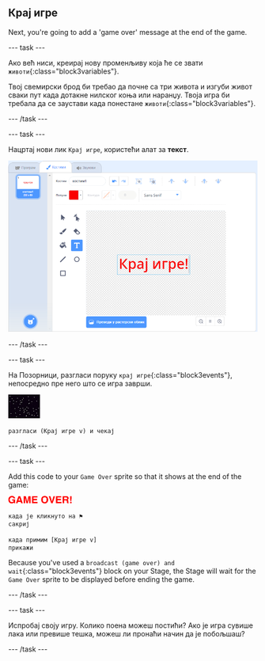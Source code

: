 ## Крај игре

Next, you're going to add a 'game over' message at the end of the game.

\--- task \---

Ако већ ниси, креирај нову променљиву која ће се звати `животи`{:class="block3variables"}.

Твој свемирски брод би требао да почне са три живота и изгуби живот сваки пут када дотакне нилског коња или наранџу. Твоја игра би требала да се заустави када понестане `животи`{:class="block3variables"}.

\--- /task \---

\--- task \---

Нацртај нови лик `Крај игре`, користећи алат за **текст**. 

![снимак екрана](images/invaders-game-over.png)

\--- /task \---

\--- task \---

На Позорници, разгласи поруку `крај игре`{:class="block3events"}, непосредно пре него што се игра заврши.

![лик крај игре](images/stage-sprite.png)

```blocks3
разгласи (Крај игре v) и чекај
```

\--- /task \---

\--- task \---

Add this code to your `Game Over` sprite so that it shows at the end of the game:

![лик крај игре](images/gameover-sprite.png)

```blocks3
када је кликнуто на ⚑
сакриј

када примим [Крај игре v]
прикажи
```

Because you've used a `broadcast (game over) and wait`{:class="block3events"} block on your Stage, the Stage will wait for the `Game Over` sprite to be displayed before ending the game.

\--- /task \---

\--- task \---

Испробај своју игру. Колико поена можеш постићи? Ако је игра сувише лака или превише тешка, можеш ли пронаћи начин да је побољшаш?

\--- /task \---